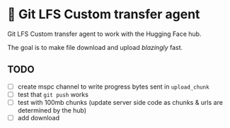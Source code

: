 # :hugs: Git LFS Custom transfer agent

Git LFS Custom transfer agent to work with the Hugging Face hub.

The goal is to make file download and upload *blazingly* fast.

## TODO

- [ ] create mspc channel to write progress bytes sent in `upload_chunk`
- [ ] test that `git push` works
- [ ] test with 100mb chunks (update server side code as chunks & urls are determined by the hub)
- [ ] add download
